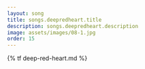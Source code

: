 ```yaml
---
layout: song
title: songs.deepredheart.title
description: songs.deepredheart.description
image: assets/images/08-1.jpg
order: 15
---
```


{% tf deep-red-heart.md %}
